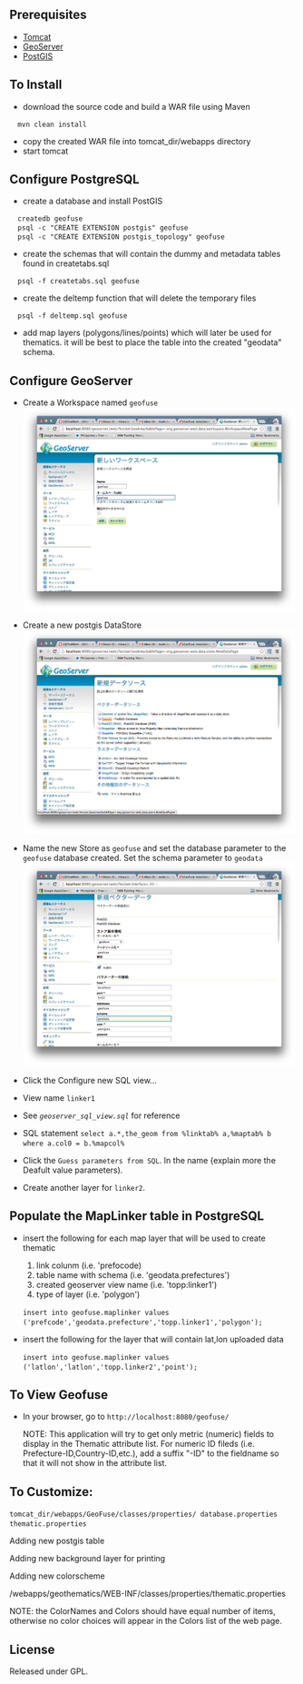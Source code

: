 Prerequisites
-------------
* [Tomcat](http://tomcat.apache.org)
* [GeoServer](http://www.geoserver.org)
* [PostGIS](http://www.postgis.org)

To Install
----------
* download the source code and build a WAR file using Maven

```
  mvn clean install
```

* copy the created WAR file into tomcat_dir/webapps directory
* start tomcat

Configure PostgreSQL
--------------------
* create a database and install PostGIS

```  
  createdb geofuse
  psql -c "CREATE EXTENSION postgis" geofuse
  psql -c "CREATE EXTENSION postgis_topology" geofuse
```

* create the schemas that will contain the dummy and metadata tables found in createtabs.sql

```
  psql -f createtabs.sql geofuse
```

* create the deltemp function that will delete the temporary files

```
  psql -f deltemp.sql geofuse
```

* add map layers (polygons/lines/points) which will later be used for thematics. it will be best to place the table into the created "geodata" schema. 

Configure GeoServer
-------------------
* Create a Workspace named `` geofuse ``
![alt text](https://raw.githubusercontent.com/mbasa/GeoFuse-Admin/master/WebContent/VAADIN/themes/geofuse_admin/layouts/workspace.png "" )

* Create a new postgis DataStore
![alt text](https://raw.githubusercontent.com/mbasa/GeoFuse-Admin/master/WebContent/VAADIN/themes/geofuse_admin/layouts/postgis_store.png "" )

* Name the new Store as `` geofuse `` and set the database parameter to the `` geofuse `` database created. Set the schema parameter to `` geodata ``
![alt text](https://raw.githubusercontent.com/mbasa/GeoFuse-Admin/master/WebContent/VAADIN/themes/geofuse_admin/layouts/store.png "" )

* Click the Configure new SQL view...
* View name ``linker1``
* See *``geoserver_sql_view.sql``* for reference
* SQL statement ``select a.*,the_geom from %linktab% a,%maptab% b where a.col0 = b.%mapcol%``
* Click the ``Guess parameters from SQL``.  In the name {explain more the Deafult value parameters).
* Create another layer for ``linker2``.

Populate the MapLinker table in PostgreSQL
----------------------------------------
* insert the following for each map layer that will be used to create thematic
  1. link colunm (i.e. 'prefocode)
  2. table name with schema (i.e. 'geodata.prefectures')
  3. created geoserver view name (i.e. 'topp:linker1')
  4. type of layer (i.e. 'polygon')
  
  ``insert into geofuse.maplinker values ('prefcode','geodata.prefecture','topp.linker1','polygon');``

* insert the following for the layer that will contain lat,lon uploaded data

  ``insert into geofuse.maplinker values ('latlon','latlon','topp.linker2','point');``

To View Geofuse
----------------------
* In your browser, go to ``http://localhost:8080/geofuse/``

   NOTE: This application will try to get only metric (numeric) fields to
      display in the Thematic attribute list. For numeric ID fileds 
      (i.e. Prefecture-ID,Country-ID,etc.), add a suffix "-ID" to the 
      fieldname so that it will not show in the attribute list.

To Customize:
-------------

``tomcat_dir/webapps/GeoFuse/classes/properties/
database.properties
thematic.properties``


Adding new postgis table

Adding new background layer for printing

Adding new colorscheme


<tomcat dir>/webapps/geothematics/WEB-INF/classes/properties/thematic.properties

NOTE: the ColorNames and Colors should have equal number of items, otherwise
      no color choices will appear in the Colors list of the web page.



License
-------
Released under GPL.